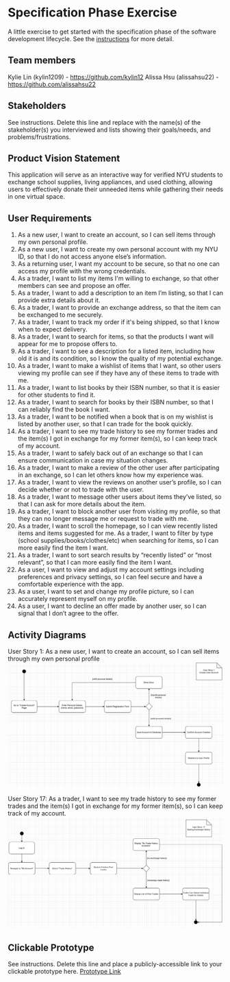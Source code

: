 # Specification Phase Exercise

A little exercise to get started with the specification phase of the software development lifecycle. See the [instructions](instructions.md) for more detail.

## Team members

Kylie Lin (kylin1209) - https://github.com/kylin12
Alissa Hsu (alissahsu22) - https://github.com/alissahsu22

## Stakeholders

See instructions. Delete this line and replace with the name(s) of the stakeholder(s) you interviewed and lists showing their goals/needs, and problems/frustrations.

## Product Vision Statement

This application will serve as an interactive way for verified NYU students to exchange school supplies, living appliances, and used clothing, allowing users to effectively donate their unneeded items while gathering their needs in one virtual space. 


## User Requirements

1. As a new user, I want to create an account, so I can sell items through my own personal profile.
2. As a new user, I want to create my own personal account with my NYU ID, so that I do not access anyone else’s information.
3. As a returning user, I want my account to be secure, so that no one can access my profile with the wrong credentials.
4. As a trader, I want to list my items I'm willing to exchange, so that other members can see and propose an offer.
5. As a trader, I want to add a description to an item I’m listing, so that I can provide extra details about it.
6. As a trader, I want to provide an exchange address, so that the item can be exchanged to me securely.
7. As a trader, I want to track my order if it's being shipped, so that I know when to expect delivery.
8. As a trader, I want to search for items, so that the products I want will appear for me to propose offers to.
9. As a trader, I want to see a description for a listed item, including how old it is and its condition, so I know the quality of my potential exchange.
10. As a trader, I want to make a wishlist of items that I want, so other users viewing my profile can see if they have any of these items to trade with me.
11. As a trader, I want to list books by their ISBN number, so that it is easier for other students to find it.
12. As a trader, I want to search for books by their ISBN number, so that I can reliably find the book I want.
13. As a trader, I want to be notified when a book that is on my wishlist is listed by another user, so that I can trade for the book quickly.
14. As a trader, I want to see my trade history to see my former trades and the item(s) I got in exchange for my former item(s), so I can keep track of my account.
15. As a trader, I want to safely back out of an exchange so that I can ensure communication in case my situation changes.
16. As a trader, I want to make a review of the other user after participating in an exchange, so I can let others know how my experience was.
17. As a trader, I want to view the reviews on another user’s profile, so I can decide whether or not to trade with the user.
18. As a trader, I want to message other users about items they’ve listed, so that I can ask for more details about the item.
19. As a trader, I want to block another user from visiting my profile, so that they can no longer message me or request to trade with me.
20. As a trader, I want to scroll the homepage, so I can view recently listed items and items suggested for me.
As a trader, I want to filter by type (school supplies/books/clothes/etc) when searching for items, so I can more easily find the item I want.
21. As a trader, I want to sort search results by “recently listed” or “most relevant”, so that I can more easily find the item I want.
22. As a user, I want to view and adjust my account settings including preferences and privacy settings, so I can feel secure and have a comfortable experience with the app.
23. As a user, I want to set and change my profile picture, so I can accurately represent myself on my profile.
24. As a user, I want to decline an offer made by another user, so I can signal that I don’t agree to the offer.


## Activity Diagrams
User Story 1: As a new user, I want to create an account, so I can sell items through my own personal profile
![User Story 1: As a new user, I want to create an account, so I can sell items through my own personal profile.](User%20Story%201.png)

User Story 17: As a trader, I want to see my trade history to see my former trades and the item(s) I got in exchange for my former item(s), so I can keep track of my account.
![User Story 17: As a trader, I want to see my trade history to see my former trades and the item(s) I got in exchange for my former item(s), so I can keep track of my account.](User%20Story%2017.png)



## Clickable Prototype

See instructions. Delete this line and place a publicly-accessible link to your clickable prototype here.
[Prototype Link](https://www.figma.com/proto/ZbUssiE5vHxP8nreoGrsOa/Specification_Exercise?node-id=0-1&t=mg1VwSO1qAPs4dIL-1)

